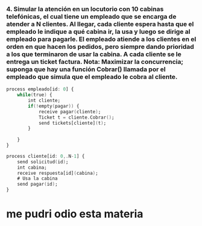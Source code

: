 ### 4. Simular la atención en un locutorio con 10 cabinas telefónicas, el cual tiene un empleado que se encarga de atender a N clientes. Al llegar, cada cliente espera hasta que el empleado le indique a qué cabina ir, la usa y luego se dirige al empleado para pagarle. El empleado atiende a los clientes en el orden en que hacen los pedidos, pero siempre dando prioridad a los que terminaron de usar la cabina. A cada cliente se le entrega un ticket factura. Nota: Maximizar la concurrencia; suponga que hay una función Cobrar() llamada por el empleado que simula que el empleado le cobra al cliente.

```ada
process empleado[id: 0] {
    while(true) {
        int cliente;
        if(!empty(pagar)) {
            receive pagar(cliente);
            Ticket t = cliente.Cobrar();
            send tickets[cliente](t);
        }
        
    }
}

process cliente[id: 0,.N-1] {
    send solicitud(id);
    int cabina;
    receive respuesta[id](cabina);
    # Usa la cabina
    send pagar(id);
}
```

# me pudri odio esta materia